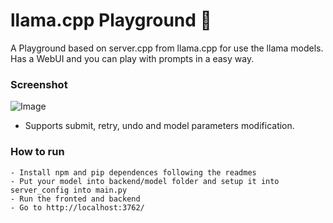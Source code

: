 # llama.cpp Playground 🦙

A Playground based on server.cpp from llama.cpp for use the llama models. Has a WebUI and you can play with prompts in a easy way.

### Screenshot
 ![Image](https://i.ibb.co/QXB89gK/screenshot.png)
* Supports submit, retry, undo and model parameters modification.

### How to run
```
- Install npm and pip dependences following the readmes  
- Put your model into backend/model folder and setup it into server_config into main.py
- Run the fronted and backend
- Go to http://localhost:3762/
```